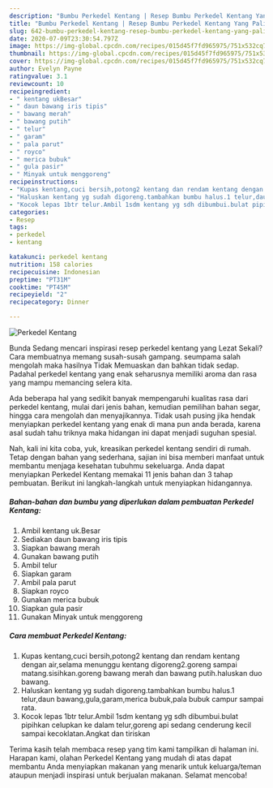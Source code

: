 ```yaml
---
description: "Bumbu Perkedel Kentang | Resep Bumbu Perkedel Kentang Yang Paling Enak"
title: "Bumbu Perkedel Kentang | Resep Bumbu Perkedel Kentang Yang Paling Enak"
slug: 642-bumbu-perkedel-kentang-resep-bumbu-perkedel-kentang-yang-paling-enak
date: 2020-07-09T23:30:54.797Z
image: https://img-global.cpcdn.com/recipes/015d45f7fd965975/751x532cq70/perkedel-kentang-foto-resep-utama.jpg
thumbnail: https://img-global.cpcdn.com/recipes/015d45f7fd965975/751x532cq70/perkedel-kentang-foto-resep-utama.jpg
cover: https://img-global.cpcdn.com/recipes/015d45f7fd965975/751x532cq70/perkedel-kentang-foto-resep-utama.jpg
author: Evelyn Payne
ratingvalue: 3.1
reviewcount: 10
recipeingredient:
- " kentang ukBesar"
- " daun bawang iris tipis"
- " bawang merah"
- " bawang putih"
- " telur"
- " garam"
- " pala parut"
- " royco"
- " merica bubuk"
- " gula pasir"
- " Minyak untuk menggoreng"
recipeinstructions:
- "Kupas kentang,cuci bersih,potong2 kentang dan rendam kentang dengan air,selama menunggu kentang digoreng2.goreng sampai matang.sisihkan.goreng bawang merah dan bawang putih.haluskan duo bawang."
- "Haluskan kentang yg sudah digoreng.tambahkan bumbu halus.1 telur,daun bawang,gula,garam,merica bubuk,pala bubuk campur sampai rata."
- "Kocok lepas 1btr telur.Ambil 1sdm kentang yg sdh dibumbui.bulat pipihkan celupkan ke dalam telur,goreng api sedang cenderung kecil sampai kecoklatan.Angkat dan tiriskan"
categories:
- Resep
tags:
- perkedel
- kentang

katakunci: perkedel kentang 
nutrition: 158 calories
recipecuisine: Indonesian
preptime: "PT31M"
cooktime: "PT45M"
recipeyield: "2"
recipecategory: Dinner

---
```



![Perkedel Kentang](https://img-global.cpcdn.com/recipes/015d45f7fd965975/751x532cq70/perkedel-kentang-foto-resep-utama.jpg)

Bunda Sedang mencari inspirasi resep perkedel kentang yang Lezat Sekali? Cara membuatnya memang susah-susah gampang. seumpama salah mengolah maka hasilnya Tidak Memuaskan dan bahkan tidak sedap. Padahal perkedel kentang yang enak seharusnya memiliki aroma dan rasa yang mampu memancing selera kita.

Ada beberapa hal yang sedikit banyak mempengaruhi kualitas rasa dari perkedel kentang, mulai dari jenis bahan, kemudian pemilihan bahan segar, hingga cara mengolah dan menyajikannya. Tidak usah pusing jika hendak menyiapkan perkedel kentang yang enak di mana pun anda berada, karena asal sudah tahu triknya maka hidangan ini dapat menjadi suguhan spesial.




Nah, kali ini kita coba, yuk, kreasikan perkedel kentang sendiri di rumah. Tetap dengan bahan yang sederhana, sajian ini bisa memberi manfaat untuk membantu menjaga kesehatan tubuhmu sekeluarga. Anda dapat menyiapkan Perkedel Kentang memakai 11 jenis bahan dan 3 tahap pembuatan. Berikut ini langkah-langkah untuk menyiapkan hidangannya.

<!--inarticleads1-->

##### Bahan-bahan dan bumbu yang diperlukan dalam pembuatan Perkedel Kentang:

1. Ambil  kentang uk.Besar
1. Sediakan  daun bawang iris tipis
1. Siapkan  bawang merah
1. Gunakan  bawang putih
1. Ambil  telur
1. Siapkan  garam
1. Ambil  pala parut
1. Siapkan  royco
1. Gunakan  merica bubuk
1. Siapkan  gula pasir
1. Gunakan  Minyak untuk menggoreng




<!--inarticleads2-->

##### Cara membuat Perkedel Kentang:

1. Kupas kentang,cuci bersih,potong2 kentang dan rendam kentang dengan air,selama menunggu kentang digoreng2.goreng sampai matang.sisihkan.goreng bawang merah dan bawang putih.haluskan duo bawang.
1. Haluskan kentang yg sudah digoreng.tambahkan bumbu halus.1 telur,daun bawang,gula,garam,merica bubuk,pala bubuk campur sampai rata.
1. Kocok lepas 1btr telur.Ambil 1sdm kentang yg sdh dibumbui.bulat pipihkan celupkan ke dalam telur,goreng api sedang cenderung kecil sampai kecoklatan.Angkat dan tiriskan




Terima kasih telah membaca resep yang tim kami tampilkan di halaman ini. Harapan kami, olahan Perkedel Kentang yang mudah di atas dapat membantu Anda menyiapkan makanan yang menarik untuk keluarga/teman ataupun menjadi inspirasi untuk berjualan makanan. Selamat mencoba!
